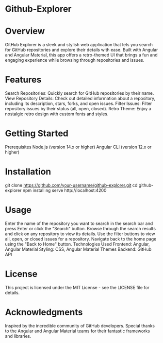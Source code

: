 # Github-Explorer

# Overview
GitHub Explorer is a sleek and stylish web application that lets you search for GitHub repositories and explore their details with ease. Built with Angular and Angular Material, this app offers a retro-themed UI that brings a fun and engaging experience while browsing through repositories and issues.

# Features
Search Repositories: Quickly search for GitHub repositories by their name.
View Repository Details: Check out detailed information about a repository, including its description, stars, forks, and open issues.
Filter Issues: Filter repository issues by their status (all, open, closed).
Retro Theme: Enjoy a nostalgic retro design with custom fonts and styles.

# Getting Started
Prerequisites
Node.js (version 14.x or higher)
Angular CLI (version 12.x or higher)

# Installation
git clone https://github.com/your-username/github-explorer.git
cd github-explorer
npm install
ng serve
http://localhost:4200


# Usage
Enter the name of the repository you want to search in the search bar and press Enter or click the "Search" button.
Browse through the search results and click on any repository to view its details.
Use the filter buttons to view all, open, or closed issues for a repository.
Navigate back to the home page using the "Back to Home" button.
Technologies Used
Frontend: Angular, Angular Material
Styling: CSS, Angular Material Themes
Backend: GitHub API

# License
This project is licensed under the MIT License - see the LICENSE file for details.

# Acknowledgments
Inspired by the incredible community of GitHub developers.
Special thanks to the Angular and Angular Material teams for their fantastic frameworks and libraries.


